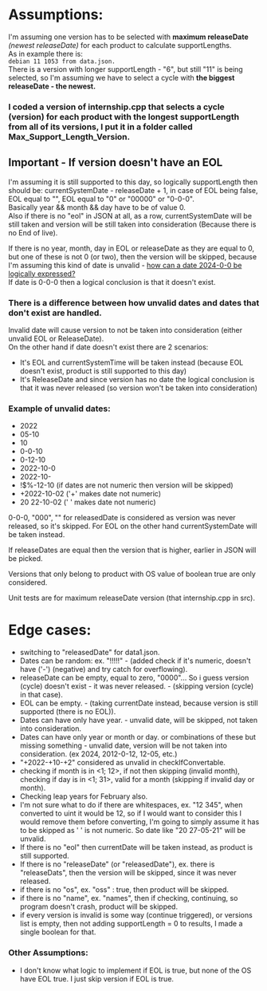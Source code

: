 # Assumptions: 

I'm assuming one version has to be selected with **maximum releaseDate** *(newest releaseDate)* for each product to calculate supportLengths.<br/>
As in example there is: <br/>
`debian 11 1053 from data.json.` <br/>
There is a version with longer supportLength - "6", but still "11" is being selected, so I'm assuming we have to select a cycle with **the biggest releaseDate - the newest.**

### I coded a version of internship.cpp that selects a cycle (version) for each product with the longest supportLength from all of its versions, I put it in a folder called Max_Support_Length_Version.

## Important - If version doesn't have an EOL ##
I'm assuming it is still supported to this day, so logically supportLength then should be: currentSystemDate - releaseDate + 1, in case of EOL being false, EOL equal to "", EOL equal to "0" or "00000" or "0-0-0". <br/> 
Basically year && month && day have to be of value 0. <br/>
Also if there is no "eol" in JSON at all, as a row, currentSystemDate will be still taken and version will be still taken into consideration (Because there is no End of live). <br/>

If there is no year, month, day in EOL or releaseDate as they are equal to 0, but one of these is not 0 (or two), then the version will be skipped, because I'm assuming this kind of date is unvalid - <ins>how can a date 2024-0-0 be logically expressed?</ins> <br/>
If date is 0-0-0 then a logical conclusion is that it doesn't exist. <br/>
### There is a difference between how unvalid dates and dates that don't exist are handled. <br/> ###
Invalid date will cause version to not be taken into consideration (either unvalid EOL or ReleaseDate). <br/>
On the other hand if date doesn't exist there are 2 scenarios: <br/>
- It's EOL and currentSystemTime will be taken instead (because EOL doesn't exist, product is still supported to this day) <br/>
- It's ReleaseDate and since version has no date the logical conclusion is that it was never released (so version won't be taken into consideration) <br/>

### Example of unvalid dates:

* 2022
* 05-10
* 10
* 0-0-10
* 0-12-10
* 2022-10-0
* 2022-10-
* !$%-12-10 (if dates are not numeric then version will be skipped)
* +2022-10-02 ('+' makes date not numeric)
* 20 22-10-02 (' ' makes date not numeric)

0-0-0, "000", "" for releasedDate is considered as version was never released, so it's skipped.
For EOL on the other hand currentSystemDate will be taken instead. 

If releaseDates are equal then the version that is higher, earlier in JSON will be picked.

Versions that only belong to product with OS value of boolean true are only considered.

Unit tests are for maximum releaseDate version (that internship.cpp in src).

# Edge cases:

- switching to "releasedDate" for data1.json.
- Dates can be random: ex. "!!!!!" - (added check if it's numeric, doesn't have ('-') (negative) and try catch for overflowing).
- releaseDate can be empty, equal to zero, "0000"... So i guess version (cycle) doesn't exist - it was never released. - (skipping version (cycle) in that case).
- EOL can be empty. - (taking currentDate instead, because version is still supported (there is no EOL)).
- Dates can have only have year. - unvalid date, will be skipped, not taken into consideration.
- Dates can have only year or month or day. or combinations of these but missing something - unvalid date, version will be not taken into consideration. (ex 2024, 2012-0-12, 12-05, etc.)
- "+2022-+10-+2" considered as unvalid in checkIfConvertable.
- checking if month is in <1; 12>, if not then skipping (invalid month), checking if day is in <1; 31>, valid for a month (skipping if invalid day or month).
- Checking leap years for February also.
- I'm not sure what to do if there are whitespaces, ex. "12 345", when converted to uint it would be 12, so if I would want to consider this I would remove them before converting, I'm going to simply assume it has to be skipped as ' ' is not numeric. So date like "20 27-05-21" will be unvalid.
- If there is no "eol" then currentDate will be taken instead, as product is still supported.
- If there is no  "releaseDate" (or "releasedDate"), ex. there is "releaseDats", then the version will be skipped, since it was never released. 
- if there is no "os", ex. "oss" : true, then product will be skipped.
- if there is no "name", ex. "names", then if checking, continuing, so program doesn't crash, product will be skipped.
- if every version is invalid is some way (continue triggered), or versions list is empty, then not adding supportLength = 0 to results, I made a single boolean for that.

### Other Assumptions:

- I don't know what logic to implement if EOL is true, but none of the OS have EOL true. I just skip version if EOL is true.
